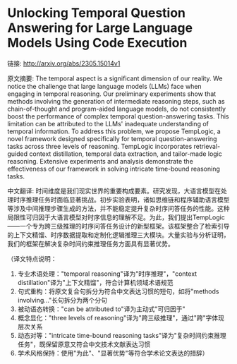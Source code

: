 # Unlocking Temporal Question Answering for Large Language Models Using Code Execution

链接: http://arxiv.org/abs/2305.15014v1

原文摘要:
The temporal aspect is a significant dimension of our reality. We notice the
challenge that large language models (LLMs) face when engaging in temporal
reasoning. Our preliminary experiments show that methods involving the
generation of intermediate reasoning steps, such as chain-of-thought and
program-aided language models, do not consistently boost the performance of
complex temporal question-answering tasks. This limitation can be attributed to
the LLMs' inadequate understanding of temporal information. To address this
problem, we propose TempLogic, a novel framework designed specifically for
temporal question-answering tasks across three levels of reasoning. TempLogic
incorporates retrieval-guided context distillation, temporal data extraction,
and tailor-made logic reasoning. Extensive experiments and analysis demonstrate
the effectiveness of our framework in solving intricate time-bound reasoning
tasks.

中文翻译:
时间维度是我们现实世界的重要构成要素。研究发现，大语言模型在处理时序推理任务时面临显著挑战。初步实验表明，诸如思维链和程序辅助语言模型等涉及中间推理步骤生成的方法，并不能稳定提升复杂时序问答任务的性能。这种局限性可归因于大语言模型对时序信息的理解不足。为此，我们提出TempLogic——一个专为跨三级推理的时序问答任务设计的新型框架。该框架整合了检索引导的上下文精馏、时序数据提取和定制化逻辑推理三大模块。大量实验与分析证明，我们的框架在解决复杂时间约束推理任务方面具有显著优势。

（译文特点说明：
1. 专业术语处理："temporal reasoning"译为"时序推理"，"context distillation"译为"上下文精馏"，符合计算机领域术语规范
2. 句式重构：将原文复合句拆分为符合中文表达习惯的短句，如将"methods involving..."长句拆分为两个分句
3. 被动语态转换："can be attributed to"译为主动式"可归因于"
4. 概念显化："three levels of reasoning"译为"跨三级推理"，通过"跨"字体现层次关系
5. 动态对等："intricate time-bound reasoning tasks"译为"复杂时间约束推理任务"，既保留原意又符合中文技术文献表达习惯
6. 学术风格保持：使用"为此"、"显著优势"等符合学术论文表达的措辞）
